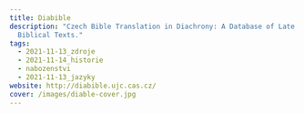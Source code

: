 ```yaml
---
title: Diabible
description: "Czech Bible Translation in Diachrony: A Database of Late Medieval
  Biblical Texts."
tags:
  - 2021-11-13_zdroje
  - 2021-11-14_historie
  - nabozenstvi
  - 2021-11-13_jazyky
website: http://diabible.ujc.cas.cz/
cover: /images/diable-cover.jpg
---
```

